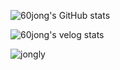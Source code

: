 ![60jong's GitHub stats](https://github-readme-stats.vercel.app/api?username=60jong&show_icon=true&theme=kacho_ga)

![60jong's velog stats](https://jongky.shop:8080/velog-stats?username=rudwhd515&refresh_token=eyJhbGciOiJIUzI1NiIsInR5cCI6IkpXVCJ9.eyJ1c2VyX2lkIjoiZTIxMTY0ZWEtNGFmYy00M2JiLTk0ZDctN2UyMjFmMTA3ZDQyIiwidG9rZW5faWQiOiJjNTIzZTQ0ZS1jMWI2LTQxMDctOGU1NS05ZWZiN2M4MTc1NTUiLCJpYXQiOjE2NzYyODg0NzAsImV4cCI6MTY3ODg4MDQ3MCwiaXNzIjoidmVsb2cuaW8iLCJzdWIiOiJyZWZyZXNoX3Rva2VuIn0.vzGYbVScfN_7ngJi8zNYsUpCqjCMKiT0xl8jlZTcqeg)

![jongly](https://jongky.shop:8080/velog-stats?username=jongky&refresh_token=eyJhbGciOiJIUzI1NiIsInR5cCI6IkpXVCJ9.eyJ1c2VyX2lkIjoiZjEwNDk2ODgtZTRiYy00Y2UyLTgzOGUtZmZlYTJkNWI5Yjg5IiwidG9rZW5faWQiOiJmZTkxZWUwZS1jOWJjLTQxMmEtYjUyMS1kMWNhZjMxZjQ4N2UiLCJpYXQiOjE2NzYzMDYwOTUsImV4cCI6MTY3ODg5ODA5NSwiaXNzIjoidmVsb2cuaW8iLCJzdWIiOiJyZWZyZXNoX3Rva2VuIn0.TBLN_5tzj858kM6eYVF9K0SRJNWmwNQTzGBymg6RHWU)
<!--
**60jong/60jong** is a ✨ _special_ ✨ repository because its `README.md` (this file) appears on your GitHub profile.

Here are some ideas to get you started:

- 🔭 I’m currently working on ...
- 🌱 I’m currently learning ...
- 👯 I’m looking to collaborate on ...
- 🤔 I’m looking for help with ...
- 💬 Ask me about ...
- 📫 How to reach me: ...
- 😄 Pronouns: ...
- ⚡ Fun fact: ...
-->
